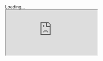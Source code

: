 
# 


<div class="responsive-container-rmd">

  <div class="animated-r-wrapper">
  Loading...
    <div class="animated-r-vertical">
      <div class="animated-r-circle"></div>
    </div>
    <div class="animated-r-diagonal"></div>
  </div>

  <iframe id="survey-iframe"
    src="https://colorado.rstudio.com/rsc/team-admin-community/" 
    gesture="media"  
    allowfullscreen
    scrolling="yes"
  ></iframe>
</div>

<script type="text/javascript" src="/assets/js/iFrameResizer.min.js"></script>

<script>
(function() {
  // Remove contents of header 1
  document.getElementById("_1").style.display = "none"
  
  // pass query parameters into frame source
  var params = window.location.toString().split('?')[1];
  var iframe = document.getElementById('survey-iframe');
  iframe.src = iframe.src + '?' + params;

  // resize iframe
  iFrameResize({ checkOrigin: 'https://colorado.rstudio.com/' , log: true }, '#survey-iframe')

 })();
</script>
